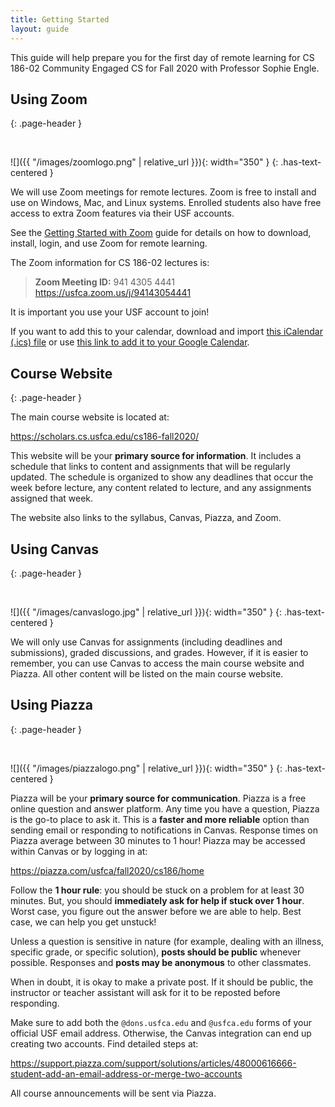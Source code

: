 ```yaml
---
title: Getting Started
layout: guide
---
```


This guide will help prepare you for the first day of remote learning for CS 186-02 Community Engaged CS for Fall 2020 with Professor Sophie Engle.

## Using Zoom
{: .page-header }

<br/>

![]({{ "/images/zoomlogo.png" | relative_url }}){: width="350" }
{: .has-text-centered }

We will use Zoom meetings for remote lectures. Zoom is free to install and use on Windows, Mac, and Linux systems. Enrolled students also have free access to extra Zoom features via their USF accounts.

See the [Getting Started with Zoom](getting-started-with-zoom.html) guide for details on how to download, install, login, and use Zoom for remote learning.

The Zoom information for CS 186-02 lectures is:

  > **Zoom Meeting ID:** 941 4305 4441  
  > <https://usfca.zoom.us/j/94143054441>

It is important you use your USF account to join!

If you want to add this to your calendar, download and import [this iCalendar (.ics) file](https://usfca.zoom.us/meeting/tJAsc-qoqz8uHtUr0SfbElXUNn2hScbMOSRi/ics?icsToken=98tyKuCsrz8pGtGRtB2GRowIBY-gb_TwmClbgrdojk_WBSJ2bjvDGOwQOoF8EvX) or use [this link to add it to your Google Calendar](https://usfca.zoom.us/meeting/tJAsc-qoqz8uHtUr0SfbElXUNn2hScbMOSRi/calendar/google/add).

## Course Website
{: .page-header }

The main course website is located at:

<https://scholars.cs.usfca.edu/cs186-fall2020/>

This website will be your **primary source for information**. It includes a schedule that links to content and assignments that will be regularly updated. The schedule is organized to show any deadlines that occur the week before lecture, any content related to lecture, and any assignments assigned that week.

The website also links to the syllabus, Canvas, Piazza, and Zoom.

## Using Canvas
{: .page-header }

<br/>

![]({{ "/images/canvaslogo.jpg" | relative_url }}){: width="350" }
{: .has-text-centered }

We will only use Canvas for assignments (including deadlines and submissions), graded discussions, and grades. However, if it is easier to remember, you can use Canvas to access the main course website and Piazza. All other content will be listed on the main course website.

## Using Piazza
{: .page-header }

<br/>

![]({{ "/images/piazzalogo.png" | relative_url }}){: width="350" }
{: .has-text-centered }

Piazza will be your **primary source for communication**. Piazza is a free online question and answer platform. Any time you have a question, Piazza is the go-to place to ask it. This is a **faster and more reliable** option than sending email or responding to notifications in Canvas. Response times on Piazza average between 30 minutes to 1 hour! Piazza may be accessed within Canvas or by logging in at:

<https://piazza.com/usfca/fall2020/cs186/home>

Follow the **1 hour rule**: you should be stuck on a problem for at least 30 minutes. But, you should **immediately ask for help if stuck over 1 hour**. Worst case, you figure out the answer before we are able to help. Best case, we can help you get unstuck!

Unless a question is sensitive in nature (for example, dealing with an illness, specific grade, or specific solution), **posts should be public** whenever possible. Responses and **posts may be anonymous** to other classmates.

When in doubt, it is okay to make a private post. If it should be public, the instructor or teacher assistant will ask for it to be reposted before responding.

Make sure to add both the `@dons.usfca.edu` and `@usfca.edu` forms of your official USF email address. Otherwise, the Canvas integration can end up creating two accounts. Find detailed steps at:

<https://support.piazza.com/support/solutions/articles/48000616666-student-add-an-email-address-or-merge-two-accounts>

All course announcements will be sent via Piazza.
